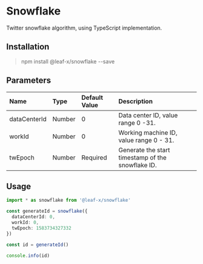 # Snowflake

Twitter snowflake algorithm, using TypeScript implementation.

## Installation

> npm install @leaf-x/snowflake --save

## Parameters

| Name         | Type   | Default Value | Description                                       |
| :----------- | :----- | :------------ | :------------------------------------------------ |
| dataCenterId | Number | 0             | Data center ID, value range 0 -31.                |
| workId       | Number | 0             | Working machine ID, value range 0 - 31.           |
| twEpoch      | Number | Required      | Generate the start timestamp of the snowflake ID. |

## Usage

```typescript
import * as snowflake from '@leaf-x/snowflake'

const generateId = snowflake({
  dataCenterId: 0,
  workId: 0,
  twEpoch: 1583734327332
})

const id = generateId()

console.info(id)
```

